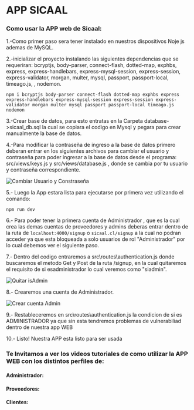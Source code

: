 # APP SICAAL

### Como usar la APP web de Sicaal:

1.-Como primer paso sera tener instalado en nuestros dispositivos Noje js ademas de MySQL.

2.-inicializar el proyecto instalando las siguientes dependencias que se requeriran: bcryptjs, body-parser, connect-flash, dotted-map, exphbs, express, express-handlebars, express-mysql-session, express-session, express-validator, morgan, multer, mysql, passport, passport-local, timeago.js, , nodemon.

```npm i bcryptjs body-parser connect-flash dotted-map exphbs express express-handlebars express-mysql-session express-session express-validator morgan multer mysql passport passport-local timeago.js nodemon ```

3.-Crear base de datos, para esto entratas en la Carpeta database->sicaal_db.sql la cual se copiara el codigo en Mysql y pegara para crear manualmente la base de datos.

4.-Para modificar la contraseña de ingreso a la base de datos primero deberan entrar en los siguientes archivos para cambiar el usuario y contraseña para poder ingresar a la base de datos desde el programa: src/views/keys.js y src/views/database.js , donde se cambia por tu usuario y contraseña correspondiente.

![Cambiar Usuario y Constraseña](https://cdn.discordapp.com/attachments/1011352576932970546/1051016264937648179/image.png)

5.- Luego la App estara lista para ejecutarse por primera vez utilizando el comando:

```npm run dev ```

6.- Para poder tener la primera cuenta de Administrador , que es la cual crea las demas cuentas de proveedores y admins deberas entrar dentro de la ruta de  ```localhost:4000/signup```  o ```sicaal.cl/signup``` a la cual no podran acceder ya que esta bloqueada a solo usuarios de rol "Administrador" por lo cual debemos ver el siguiente paso.

7.- Dentro del codigo entraremos a src\routes\authentication.js donde buscaremos el metodo Get y Post de la ruta /signup, en la cual quitaremos el requisito de si esadministrador lo cual veremos como "siadmin". 


![Quitar isAdmin](https://media.discordapp.net/attachments/1011352576932970546/1051017926989336616/image.png)

8.- Crearemos una cuenta de Administrador.


![Crear cuenta Admin](https://cdn.discordapp.com/attachments/1011352576932970546/1051018465118519377/image.png)

9.- Restableceremos en src\routes\authentication.js la condicion de si es ADMINISTRADOR ya que sin esta tendremos problemas de vulnerabiliad dentro de nuestra app WEB

10.- Listo! Nuestra APP esta listo para ser usada

### Te Invitamos a ver los videos tutoriales de como utilizar la APP WEB con los distintos perfiles de:

#### Administrador:


#### Proveedores:


#### Clientes:


